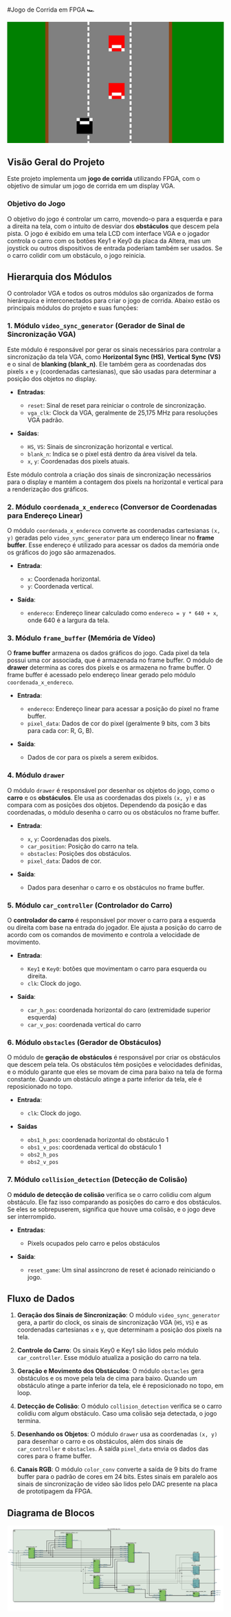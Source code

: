 
#Jogo de Corrida em FPGA 🏎

![Projeto de Jogo de Corrida com Controlador VGA](jogo_fpga.jpg)


## Visão Geral do Projeto

Este projeto implementa um **jogo de corrida** utilizando FPGA, com o objetivo de simular um jogo de corrida em um display VGA.

### Objetivo do Jogo

O objetivo do jogo é controlar um carro, movendo-o para a esquerda e para a direita na tela, com o intuito de desviar dos **obstáculos** que descem pela pista. O jogo é exibido em uma tela LCD com interface VGA e o jogador controla o carro com os botões Key1 e Key0 da placa da Altera, mas um joystick ou outros dispositivos de entrada poderiam também ser usados. Se o carro colidir com um obstáculo, o jogo reinicia.

## Hierarquia dos Módulos

O controlador VGA e todos os outros módulos são organizados de forma hierárquica e interconectados para criar o jogo de corrida. Abaixo estão os principais módulos do projeto e suas funções:

### 1. **Módulo `video_sync_generator` (Gerador de Sinal de Sincronização VGA)**

Este módulo é responsável por gerar os sinais necessários para controlar a sincronização da tela VGA, como **Horizontal Sync (HS)**, **Vertical Sync (VS)** e o sinal de **blanking (blank_n)**. Ele também gera as coordenadas dos pixels `x` e `y` (coordenadas cartesianas), que são usadas para determinar a posição dos objetos no display.

- **Entradas**:
  - `reset`: Sinal de reset para reiniciar o controle de sincronização.
  - `vga_clk`: Clock da VGA, geralmente de 25,175 MHz para resoluções VGA padrão.
  
- **Saídas**:
  - `HS`, `VS`: Sinais de sincronização horizontal e vertical.
  - `blank_n`: Indica se o pixel está dentro da área visível da tela.
  - `x`, `y`: Coordenadas dos pixels atuais.

Este módulo controla a criação dos sinais de sincronização necessários para o display e mantém a contagem dos pixels na horizontal e vertical para a renderização dos gráficos.

### 2. **Módulo `coordenada_x_endereco` (Conversor de Coordenadas para Endereço Linear)**

O módulo `coordenada_x_endereco` converte as coordenadas cartesianas `(x, y)` geradas pelo `video_sync_generator` para um endereço linear no **frame buffer**. Esse endereço é utilizado para acessar os dados da memória onde os gráficos do jogo são armazenados.

- **Entrada**:
  - `x`: Coordenada horizontal.
  - `y`: Coordenada vertical.

- **Saída**:
  - `endereco`: Endereço linear calculado como `endereco = y * 640 + x`, onde 640 é a largura da tela.

### 3. **Módulo `frame_buffer` (Memória de Vídeo)**

O **frame buffer** armazena os dados gráficos do jogo. Cada pixel da tela possui uma cor associada, que é armazenada no frame buffer. O módulo de **drawer** determina as cores dos pixels e os armazena no frame buffer. O frame buffer é acessado pelo endereço linear gerado pelo módulo `coordenada_x_endereco`.

- **Entrada**:
  - `endereco`: Endereço linear para acessar a posição do pixel no frame buffer.
  - `pixel_data`: Dados de cor do pixel (geralmente 9 bits, com 3 bits para cada cor: R, G, B).

- **Saída**:
  - Dados de cor para os pixels a serem exibidos.

### 4. **Módulo `drawer`**

O módulo `drawer` é responsável por desenhar os objetos do jogo, como o **carro** e os **obstáculos**. Ele usa as coordenadas dos pixels `(x, y)` e as compara com as posições dos objetos. Dependendo da posição e das coordenadas, o módulo desenha o carro ou os obstáculos no frame buffer.

- **Entrada**:
  - `x`, `y`: Coordenadas dos pixels.
  - `car_position`: Posição do carro na tela.
  - `obstacles`: Posições dos obstáculos.
  - `pixel_data`: Dados de cor.

- **Saída**:
  - Dados para desenhar o carro e os obstáculos no frame buffer.

### 5. **Módulo `car_controller` (Controlador do Carro)**

O **controlador do carro** é responsável por mover o carro para a esquerda ou direita com base na entrada do jogador. Ele ajusta a posição do carro de acordo com os comandos de movimento e controla a velocidade de movimento.

- **Entrada**:
  - `Key1` e `Key0`: botões que movimentam o carro para esquerda ou direita.
  - `clk`: Clock do jogo.

- **Saída**:
  - `car_h_pos`: coordenada horizontal do caro (extremidade superior esquerda)
  - `car_v_pos`: coordenada vertical do carro

### 6. **Módulo `obstacles` (Gerador de Obstáculos)**

O módulo de **geração de obstáculos** é responsável por criar os obstáculos que descem pela tela. Os obstáculos têm posições e velocidades definidas, e o módulo garante que eles se movam de cima para baixo na tela de forma constante. Quando um obstáculo atinge a parte inferior da tela, ele é reposicionado no topo.

- **Entrada**:
  - `clk`: Clock do jogo.

- **Saídas**
  - `obs1_h_pos`: coordenada horizontal do obstáculo 1
  - `obs1_v_pos`: coordenada vertical do obstáculo 1
  - `obs2_h_pos`
  - `obs2_v_pos`

### 7. **Módulo `collision_detection` (Detecção de Colisão)**

O **módulo de detecção de colisão** verifica se o carro colidiu com algum obstáculo. Ele faz isso comparando as posições do carro e dos obstáculos. Se eles se sobrepuserem, significa que houve uma colisão, e o jogo deve ser interrompido.

- **Entradas**:
  - Pixels ocupados pelo carro e pelos obstáculos

- **Saída**:
  - `reset_game`: Um sinal assíncrono de reset é acionado reiniciando o jogo.

## Fluxo de Dados

1. **Geração dos Sinais de Sincronização**: O módulo `video_sync_generator` gera, a partir do clock, os sinais de sincronização VGA (`HS`, `VS`) e as coordenadas cartesianas `x` e `y`, que determinam a posição dos pixels na tela.

2. **Controle do Carro**: Os sinais Key0 e Key1 são lidos pelo módulo `car_controller`. Esse módulo atualiza a posição do carro na tela.

3. **Geração e Movimento dos Obstáculos**: O módulo `obstacles` gera obstáculos e os move pela tela de cima para baixo. Quando um obstáculo atinge a parte inferior da tela, ele é reposicionado no topo, em loop.

4. **Detecção de Colisão**: O módulo `collision_detection` verifica se o carro colidiu com algum obstáculo. Caso uma colisão seja detectada, o jogo termina.


5. **Desenhando os Objetos**: O módulo `drawer` usa as coordenadas `(x, y)` para desenhar o carro e os obstáculos, além dos sinais de `car_controller` e `obstacles`. A saída `pixel_data` envia os dados das cores para o frame buffer.

6. **Canais RGB**: O módulo `color_conv` converte a saída de 9 bits do frame buffer para o padrão de cores em 24 bits. Estes sinais em paralelo aos sinais de sincronização de vídeo são lidos pelo DAC presente na placa de prototipagem da FPGA.


## Diagrama de Blocos

![Diagrama de Blocos](rtl_racing_car.jpg)
